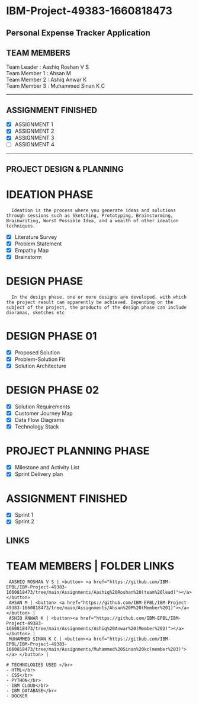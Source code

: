 # IBM-Project-49383-1660818473
<h2>Personal Expense Tracker Application</h2>
<!-- PROJECT LOGO -->

<p align="center">
  <a href="https://github.com/IBM-EPBL/IBM-Project-49383-1660818473/tree/main">
  </a>


##  TEAM MEMBERS
Team Leader   : Aashiq Roshan V S<br>
Team Member 1 : Ahsan M<br>
Team Member 2 : Ashiq Anwar K<br>
Team Member 3 : Muhammed Sinan K C<br>
<hr>

##  ASSIGNMENT FINISHED
- [x] ASSIGNMENT 1
- [x] ASSIGNMENT 2
- [x] ASSIGNMENT 3 
- [ ] ASSIGNMENT 4

<hr>

## PROJECT DESIGN & PLANNING
#  IDEATION PHASE

      Ideation is the process where you generate ideas and solutions through sessions such as Sketching, Prototyping, Brainstorming, Brainwriting, Worst Possible Idea, and a wealth of other ideation techniques.
- [x] Literature Survey
- [x] Problem Statement
- [x] Empathy Map
- [x] Brainstorm

#  DESIGN PHASE 
      In the design phase, one or more designs are developed, with which the project result can apparently be achieved. Depending on the subject of the project, the products of the design phase can include dioramas, sketches etc

# DESIGN PHASE 01 
- [x] Proposed Solution
- [x] Problem-Solution Fit
- [x] Solution Architecture

# DESIGN PHASE 02 
- [x] Solution Requirements
- [x] Customer Journey Map
- [x] Data Flow Diagrams
- [x] Technology Stack

# PROJECT PLANNING PHASE
- [x] Milestone and Activity List
- [x] Sprint Delivery plan

# ASSIGNMENT FINISHED
- [x] Sprint 1
- [x] Sprint 2

## LINKS

# TEAM MEMBERS | FOLDER LINKS 
 ~~~~~~~~~~~~~~~~~~~~~~~~~~~~~~~~
  AASHIQ ROSHAN V S | <button> <a href="https://github.com/IBM-EPBL/IBM-Project-49383-1660818473/tree/main/Assignments/Aashiq%20Roshan%20(team%20lead)"></a></button>              
  AHSAN M | <button> <a href="https://github.com/IBM-EPBL/IBM-Project-49383-1660818473/tree/main/Assignments/Ahsan%20M%20(Member%201)"></a> </button> |
  ASHIQ ANWAR K | <button><a href="https://github.com/IBM-EPBL/IBM-Project-49383-1660818473/tree/main/Assignments/Ashiq%20Anwar%20(Member%202)"></a> </button> |
  MUHAMMED SINAN K C | <button><a href="https://github.com/IBM-EPBL/IBM-Project-49383-1660818473/tree/main/Assignments/Muhammed%20Sinan%20kc(member%203)"></a> </button> |

# TECHNOLOGIES USED </br>
- HTML</br>
- CSS</br>
- PYTHON</br>
- IBM CLOUD</br>
- IBM DATABASE</br>
- DOCKER
